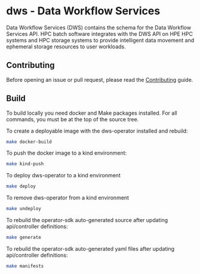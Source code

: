 # dws - Data Workflow Services

Data Workflow Services (DWS) contains the schema for the Data Workflow Services API. HPC batch software integrates with the DWS API on HPE HPC systems and HPC storage systems to provide intelligent data movement and ephemeral storage resources to user workloads.

## Contributing

Before opening an issue or pull request, please read the [Contributing] guide.

[contributing]: CONTRIBUTING.md

## Build

To build locally you need docker and Make packages installed.
For all commands, you must be at the top of the source tree.

To create a deployable image with the dws-operator installed and rebuild:

```bash
make docker-build
```

To push the docker image to a kind environment:

```bash
make kind-push
```

To deploy dws-operator to a kind environment

```bash
make deploy
```

To remove dws-operator from a kind environment

```bash
make undeploy
```

To rebuild the operator-sdk auto-generated source after updating api/controller definitions:

```bash
make generate
```

To rebuild the operator-sdk auto-generated yaml files after updating api/controller definitions:

```bash
make manifests
```